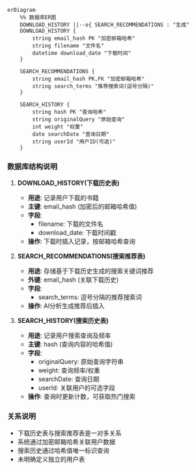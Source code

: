 ```mermaid
erDiagram
    %% 数据库ER图
    DOWNLOAD_HISTORY ||--o{ SEARCH_RECOMMENDATIONS : "生成"
    DOWNLOAD_HISTORY {
        string email_hash PK "加密邮箱哈希"
        string filename "文件名"
        datetime download_date "下载时间"
    }
    
    SEARCH_RECOMMENDATIONS {
        string email_hash PK,FK "加密邮箱哈希"
        string search_terms "推荐搜索词(逗号分隔)"
    }
    
    SEARCH_HISTORY {
        string hash PK "查询哈希"
        string originalQuery "原始查询"
        int weight "权重"
        date searchDate "查询日期"
        string userId "用户ID(可选)"
    }
```

### 数据库结构说明

1. **DOWNLOAD_HISTORY(下载历史表)**
   - **用途**: 记录用户下载的书籍
   - **主键**: email_hash (加密后的邮箱哈希值)
   - **字段**:
     - filename: 下载的文件名
     - download_date: 下载时间戳
   - **操作**: 下载时插入记录，按邮箱哈希查询

2. **SEARCH_RECOMMENDATIONS(搜索推荐表)**
   - **用途**: 存储基于下载历史生成的搜索关键词推荐
   - **外键**: email_hash (关联下载历史)
   - **字段**:
     - search_terms: 逗号分隔的推荐搜索词
   - **操作**: AI分析生成推荐后插入

3. **SEARCH_HISTORY(搜索历史表)**
   - **用途**: 记录用户搜索查询及频率
   - **主键**: hash (查询内容的哈希值)
   - **字段**:
     - originalQuery: 原始查询字符串
     - weight: 查询频率/权重
     - searchDate: 查询日期
     - userId: 关联用户的可选字段
   - **操作**: 查询时更新计数，可获取热门搜索

### 关系说明
- 下载历史表与搜索推荐表是一对多关系
- 系统通过加密邮箱哈希关联用户数据
- 搜索历史通过哈希值唯一标识查询
- 未明确定义独立的用户表
